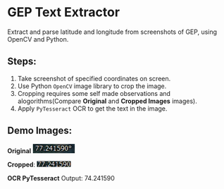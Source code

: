 # GEP Text Extractor
Extract and parse latitude and longitude from screenshots of GEP, using OpenCV and Python.


## Steps:
1. Take screenshot of specified coordinates on screen.
2. Use Python `OpenCV` image library to crop the image. 
3. Cropping requires some self made observations and alogorithms(Compare __Original__ and __Cropped Images__ images).
4. Apply `PyTesseract` OCR to get the text in the image.


## Demo Images: 

  **Original**
  ![Portal Home Page](https://github.com/alpha74/gep_text_extractor/blob/master/images/s1.png)

  **Cropped**:
  ![Portal Home Page](https://github.com/alpha74/gep_text_extractor/blob/master/images/s2.png)
  
  **OCR PyTesseract**
  Output: 74.241590

